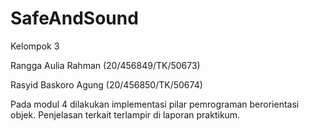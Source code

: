 # SafeAndSound

Kelompok 3

Rangga Aulia Rahman	(20/456849/TK/50673)

Rasyid Baskoro Agung	(20/456850/TK/50674)

Pada modul 4 dilakukan implementasi pilar pemrograman berorientasi objek. Penjelasan terkait terlampir di laporan praktikum.
